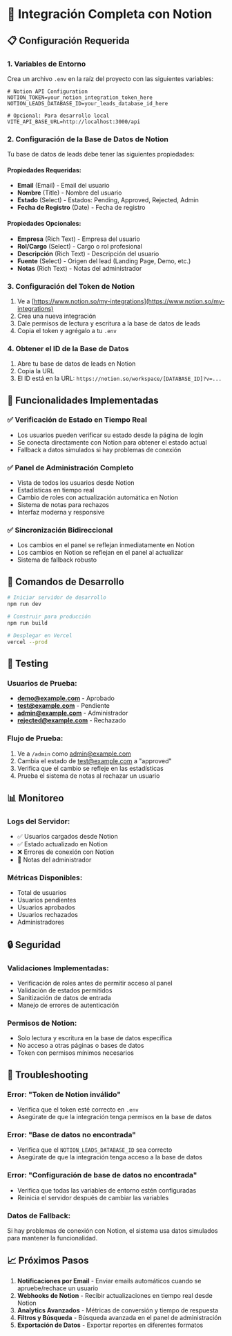 # 🔗 Integración Completa con Notion

## 📋 Configuración Requerida

### 1. Variables de Entorno

Crea un archivo `.env` en la raíz del proyecto con las siguientes variables:

```env
# Notion API Configuration
NOTION_TOKEN=your_notion_integration_token_here
NOTION_LEADS_DATABASE_ID=your_leads_database_id_here

# Opcional: Para desarrollo local
VITE_API_BASE_URL=http://localhost:3000/api
```

### 2. Configuración de la Base de Datos de Notion

Tu base de datos de leads debe tener las siguientes propiedades:

#### **Propiedades Requeridas:**
- **Email** (Email) - Email del usuario
- **Nombre** (Title) - Nombre del usuario
- **Estado** (Select) - Estados: Pending, Approved, Rejected, Admin
- **Fecha de Registro** (Date) - Fecha de registro

#### **Propiedades Opcionales:**
- **Empresa** (Rich Text) - Empresa del usuario
- **Rol/Cargo** (Select) - Cargo o rol profesional
- **Descripción** (Rich Text) - Descripción del usuario
- **Fuente** (Select) - Origen del lead (Landing Page, Demo, etc.)
- **Notas** (Rich Text) - Notas del administrador

### 3. Configuración del Token de Notion

1. Ve a [https://www.notion.so/my-integrations](https://www.notion.so/my-integrations)
2. Crea una nueva integración
3. Dale permisos de lectura y escritura a la base de datos de leads
4. Copia el token y agrégalo a tu `.env`

### 4. Obtener el ID de la Base de Datos

1. Abre tu base de datos de leads en Notion
2. Copia la URL
3. El ID está en la URL: `https://notion.so/workspace/[DATABASE_ID]?v=...`

## 🚀 Funcionalidades Implementadas

### ✅ **Verificación de Estado en Tiempo Real**
- Los usuarios pueden verificar su estado desde la página de login
- Se conecta directamente con Notion para obtener el estado actual
- Fallback a datos simulados si hay problemas de conexión

### ✅ **Panel de Administración Completo**
- Vista de todos los usuarios desde Notion
- Estadísticas en tiempo real
- Cambio de roles con actualización automática en Notion
- Sistema de notas para rechazos
- Interfaz moderna y responsive

### ✅ **Sincronización Bidireccional**
- Los cambios en el panel se reflejan inmediatamente en Notion
- Los cambios en Notion se reflejan en el panel al actualizar
- Sistema de fallback robusto

## 🔧 Comandos de Desarrollo

```bash
# Iniciar servidor de desarrollo
npm run dev

# Construir para producción
npm run build

# Desplegar en Vercel
vercel --prod
```

## 🧪 Testing

### Usuarios de Prueba:
- **demo@example.com** - Aprobado
- **test@example.com** - Pendiente
- **admin@example.com** - Administrador
- **rejected@example.com** - Rechazado

### Flujo de Prueba:
1. Ve a `/admin` como admin@example.com
2. Cambia el estado de test@example.com a "approved"
3. Verifica que el cambio se refleje en las estadísticas
4. Prueba el sistema de notas al rechazar un usuario

## 📊 Monitoreo

### Logs del Servidor:
- ✅ Usuarios cargados desde Notion
- ✅ Estado actualizado en Notion
- ❌ Errores de conexión con Notion
- 📝 Notas del administrador

### Métricas Disponibles:
- Total de usuarios
- Usuarios pendientes
- Usuarios aprobados
- Usuarios rechazados
- Administradores

## 🔒 Seguridad

### Validaciones Implementadas:
- Verificación de roles antes de permitir acceso al panel
- Validación de estados permitidos
- Sanitización de datos de entrada
- Manejo de errores de autenticación

### Permisos de Notion:
- Solo lectura y escritura en la base de datos específica
- No acceso a otras páginas o bases de datos
- Token con permisos mínimos necesarios

## 🚨 Troubleshooting

### Error: "Token de Notion inválido"
- Verifica que el token esté correcto en `.env`
- Asegúrate de que la integración tenga permisos en la base de datos

### Error: "Base de datos no encontrada"
- Verifica que el `NOTION_LEADS_DATABASE_ID` sea correcto
- Asegúrate de que la integración tenga acceso a la base de datos

### Error: "Configuración de base de datos no encontrada"
- Verifica que todas las variables de entorno estén configuradas
- Reinicia el servidor después de cambiar las variables

### Datos de Fallback:
Si hay problemas de conexión con Notion, el sistema usa datos simulados para mantener la funcionalidad.

## 📈 Próximos Pasos

1. **Notificaciones por Email** - Enviar emails automáticos cuando se apruebe/rechace un usuario
2. **Webhooks de Notion** - Recibir actualizaciones en tiempo real desde Notion
3. **Analytics Avanzados** - Métricas de conversión y tiempo de respuesta
4. **Filtros y Búsqueda** - Búsqueda avanzada en el panel de administración
5. **Exportación de Datos** - Exportar reportes en diferentes formatos 